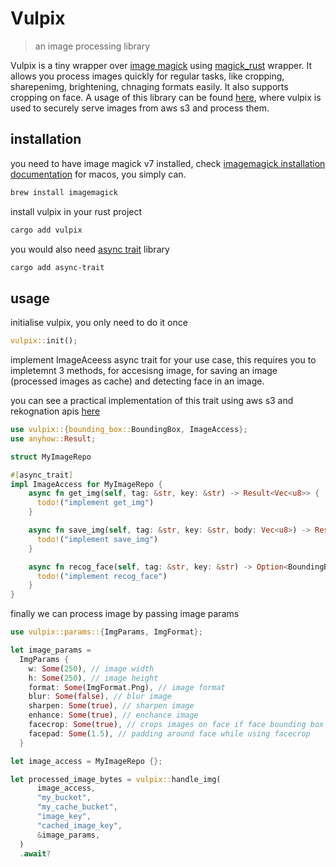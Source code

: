 # Vulpix

> an image processing library

Vulpix is a tiny wrapper over [image magick](https://imagemagick.org/) using [magick_rust](https://crates.io/crates/magick_rust) wrapper.
It allows you process images quickly for regular tasks, like cropping, sharepenimg, brightening, chnaging formats easily. It also supports cropping on face.
A usage of this library can be found [here](https://github.com/apolloagriculture/vulpix), where vulpix is used to securely serve images from aws s3 and process them.

## installation

you need to have image magick v7 installed, check [imagemagick installation documentation](https://imagemagick.org/script/download.php)
for macos, you simply can.

```sh
brew install imagemagick
```

install vulpix in your rust project

```sh
cargo add vulpix
```

you would also need [async trait](https://github.com/dtolnay/async-trait) library

```sh
cargo add async-trait
```

## usage

initialise vulpix, you only need to do it once

```rs
vulpix::init();
```

implement ImageAceess async trait for your use case, this requires you to impletemnt 3 methods, for accesisng image, for saving an image (processed images as cache)
and detecting face in an image.

you can see a practical implementation of this trait using aws s3 and rekognation apis [here](https://github.com/apolloagriculture/vulpix/blob/main/server/src/image_access.rs)

```rs
use vulpix::{bounding_box::BoundingBox, ImageAccess};
use anyhow::Result;

struct MyImageRepo

#[async_trait]
impl ImageAccess for MyImageRepo {
    async fn get_img(self, tag: &str, key: &str) -> Result<Vec<u8>> {
      todo!("implement get_img")
    }

    async fn save_img(self, tag: &str, key: &str, body: Vec<u8>) -> Result<()> {
      todo!("implement save_img")
    }

    async fn recog_face(self, tag: &str, key: &str) -> Option<BoundingBox> {
      todo!("implement recog_face")
    }
}
```

finally we can process image by passing image params

```rs
use vulpix::params::{ImgParams, ImgFormat};

let image_params =
  ImgParams {
    w: Some(250), // image width
    h: Some(250), // image height
    format: Some(ImgFormat.Png), // image format
    blur: Some(false), // blur image
    sharpen: Some(true), // sharpen image
    enhance: Some(true), // enchance image
    facecrop: Some(true), // crops images on face if face bounding box is found
    facepad: Some(1.5), // padding around face while using facecrop
  }

let image_access = MyImageRepo {};

let processed_image_bytes = vulpix::handle_img(
      image_access,
      "my_bucket",
      "my_cache_bucket",
      "image_key",
      "cached_image_key",
      &image_params,
  )
  .await?
```
